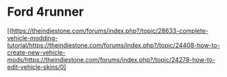 # Ford 4runner 

[(https://theindiestone.com/forums/index.php?/topic/28633-complete-vehicle-modding-tutorial/https://theindiestone.com/forums/index.php?/topic/24408-how-to-create-new-vehicle-mods/https://theindiestone.com/forums/index.php?/topic/24278-how-to-edit-vehicle-skins/0]
